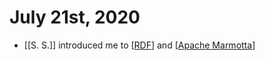 # July 21st, 2020
- [[S. S.]] introduced me to [[RDF]] and [[Apache Marmotta]]

[//begin]: # "Autogenerated link references for markdown compatibility"
[RDF]: ../rdf "RDF"
[Apache Marmotta]: ../apache-marmotta "Apache Marmotta"
[//end]: # "Autogenerated link references"